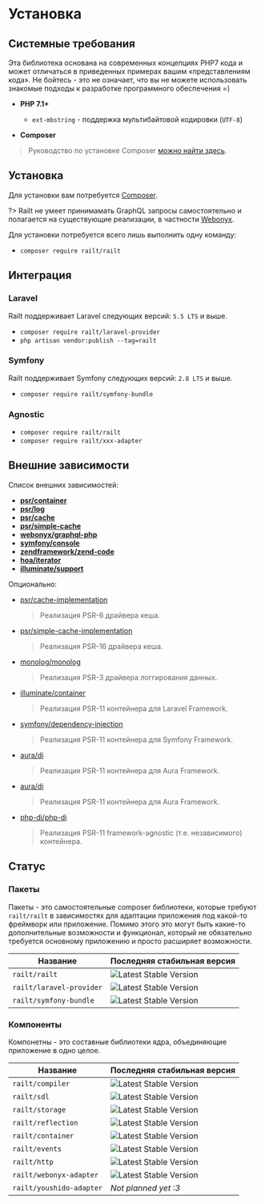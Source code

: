 # Установка

## Системные требования

Эта библиотека основана на современных концепциях PHP7 кода и может
отличаться в приведенных примерах вашим «представлениям кода».
Не бойтесь - это не означает, что вы не можете использовать знакомые подходы
к разработке программного обеспечения =)

- **PHP 7.1+**
    - `ext-mbstring` - поддержка мультибайтовой кодировки (`UTF-8`)
    
- **Composer**
> Руководство по установке Composer [можно найти здесь](https://getcomposer.org/download/).

## Установка

Для установки вам потребуется [Composer](https://getcomposer.org/download/).

?> Railt не умеет принимамать GraphQL запросы самостоятельно и полагается на существующие 
реализации, в частности [Webonyx](https://github.com/webonyx/graphql-php).

Для установки потребуется всего лишь выполнить одну команду:
- `composer require railt/railt`

## Интеграция

### Laravel

Railt поддерживает Laravel следующих версий: `5.5 LTS` и выше. 

- `composer require railt/laravel-provider`
- `php artisan vendor:publish --tag=railt`

### Symfony 

Railt поддерживает Symfony следующих версий: `2.8 LTS` и выше.

- `composer require railt/symfony-bundle`

### Agnostic

- `composer require railt/railt`
- `composer require railt/xxx-adapter`
    
## Внешние зависимости

Список внешних зависимостей:

- **[psr/container](https://packagist.org/packages/psr/container)**
- **[psr/log](https://packagist.org/packages/psr/log)**
- **[psr/cache](https://packagist.org/packages/psr/cache)**
- **[psr/simple-cache](https://packagist.org/packages/psr/simple-cache)**
- **[webonyx/graphql-php](https://packagist.org/packages/webonyx/graphql-php)**
- **[symfony/console](https://packagist.org/packages/symfony/console)**
- **[zendframework/zend-code](https://packagist.org/packages/zendframework/zend-code)**
- **[hoa/iterator](https://packagist.org/packages/hoa/iterator)**
- **[illuminate/support](https://packagist.org/packages/illuminate/support)**

Опционально:

- [psr/cache-implementation](https://packagist.org/packages/psr/cache-implementation)
    > Реализация PSR-6 драйвера кеша.

- [psr/simple-cache-implementation](https://packagist.org/packages/psr/simple-cache-implementation)
    > Реализация PSR-16 драйвера кеша.
    
- [monolog/monolog](https://packagist.org/packages/monolog/monolog)
    > Реализация PSR-3 драйвера логгирования данных.
    
- [illuminate/container](https://packagist.org/packages/illuminate/container)
    > Реализация PSR-11 контейнера для Laravel Framework.

- [symfony/dependency-injection](https://packagist.org/packages/symfony/dependency-injection)
    > Реализация PSR-11 контейнера для Symfony Framework.
    
- [aura/di](https://packagist.org/packages/aura/di)
    > Реализация PSR-11 контейнера для Aura Framework.
    
- [aura/di](https://packagist.org/packages/aura/di)
    > Реализация PSR-11 контейнера для Aura Framework.
    
- [php-di/php-di](https://packagist.org/packages/php-di/php-di)
    > Реализация PSR-11 framework-agnostic (т.е. независимого) контейнера.

## Статус

### Пакеты

Пакеты - это самостоятельные composer библиотеки, которые требуют `railt/railt` 
в зависимостях для адаптации приложения под какой-то фреймворк или приложение. 
Помимо этого это могут быть какие-то дополнительные возможности и функционал, который 
не обязательно требуется основному приложению и просто расширяет возможности.

| Название                  | Последняя стабильная версия                                                      |
|---------------------------|----------------------------------------------------------------------------------|
| `railt/railt`             | ![Latest Stable Version](https://poser.pugx.org/railt/railt/version)             |
| `railt/laravel-provider`  | ![Latest Stable Version](https://poser.pugx.org/railt/laravel-provider/version)  |
| `railt/symfony-bundle`    | ![Latest Stable Version](https://poser.pugx.org/railt/symfony-bundle/version)    |

### Компоненты

Компонетны - это составные библиотеки ядра, объединяющие приложение в одно целое.

| Название                  | Последняя стабильная версия                                                      |
|---------------------------|----------------------------------------------------------------------------------|
| `railt/compiler`          | ![Latest Stable Version](https://poser.pugx.org/railt/compiler/version)          |
| `railt/sdl`               | ![Latest Stable Version](https://poser.pugx.org/railt/sdl/version)               |
| `railt/storage`           | ![Latest Stable Version](https://poser.pugx.org/railt/storage/version)           |
| `railt/reflection`        | ![Latest Stable Version](https://poser.pugx.org/railt/reflection/version)        |
| `railt/container`         | ![Latest Stable Version](https://poser.pugx.org/railt/container/version)         |
| `railt/events`            | ![Latest Stable Version](https://poser.pugx.org/railt/events/version)            |
| `railt/http`              | ![Latest Stable Version](https://poser.pugx.org/railt/http/version)              |
| `railt/webonyx-adapter`   | ![Latest Stable Version](https://poser.pugx.org/railt/webonyx-adapter/version)   |
| `railt/youshido-adapter`  | *Not planned yet :3*  |
